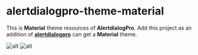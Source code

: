 alertdialogpro-theme-material
=============================

This is **Material** theme resources of **AlertdialogPro**. Add this project as an addition of **[alertdialogpro](https://github.com/fengdai/AlertDialogPro/tree/master/alertdialogpro)** can get a **Material** theme.

![alt](https://github.com/fengdai/AlertDialogPro/blob/master/image/material_dark.png)
![alt](https://github.com/fengdai/AlertDialogPro/blob/master/image/material_light.png)
